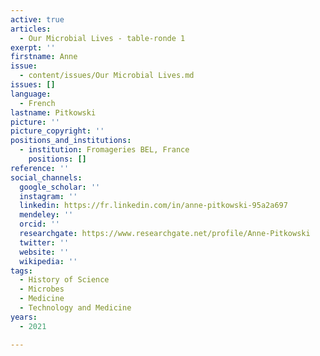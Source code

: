 ```yaml
---
active: true
articles:
  - Our Microbial Lives - table-ronde 1
exerpt: ''
firstname: Anne
issue:
  - content/issues/Our Microbial Lives.md
issues: []
language:
  - French
lastname: Pitkowski
picture: ''
picture_copyright: ''
positions_and_institutions:
  - institution: Fromageries BEL, France
    positions: []
reference: ''
social_channels:
  google_scholar: ''
  instagram: ''
  linkedin: https://fr.linkedin.com/in/anne-pitkowski-95a2a697
  mendeley: ''
  orcid: ''
  researchgate: https://www.researchgate.net/profile/Anne-Pitkowski
  twitter: ''
  website: ''
  wikipedia: ''
tags:
  - History of Science
  - Microbes
  - Medicine
  - Technology and Medicine
years:
  - 2021

---
```

